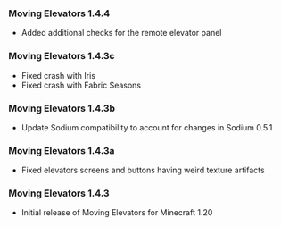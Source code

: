 ### Moving Elevators 1.4.4
- Added additional checks for the remote elevator panel

### Moving Elevators 1.4.3c
- Fixed crash with Iris
- Fixed crash with Fabric Seasons

### Moving Elevators 1.4.3b
- Update Sodium compatibility to account for changes in Sodium 0.5.1

### Moving Elevators 1.4.3a
- Fixed elevators screens and buttons having weird texture artifacts

### Moving Elevators 1.4.3
- Initial release of Moving Elevators for Minecraft 1.20
